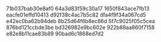 71b037bab30e8af0
64a3d83f59c30a17
1650f843ace7fb13
eacfe01effd10413
d92f38c4ac7b5c82
dfa4f9f34a067cd5
e42ec0ba62b94deb
8b25d64f6b8ec86d
5f7c9025f05c5cea
876bd121ccbde3be
bd326982e9bc602e
922b88aa860f7158
e82e8b11cae83b89
90bad6c1868ed7d2
